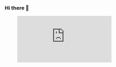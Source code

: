 ### Hi there 👋

<figure><embed src="https://wakatime.com/share/@b6fc08ce-fd70-4fca-a3fa-097f2a11bb5f/4c124ce7-be9c-4b24-8218-c6aeb4d7745c.svg"></embed></figure>
<!--
**IgorSonehara/igorsonehara** is a ✨ _special_ ✨ repository because its `README.md` (this file) appears on your GitHub profile.

Here are some ideas to get you started:

- 🔭 I’m currently working on ...
- 🌱 I’m currently learning ...
- 👯 I’m looking to collaborate on ...
- 🤔 I’m looking for help with ...
- 💬 Ask me about ...
- 📫 How to reach me: ...
- 😄 Pronouns: ...
- ⚡ Fun fact: ...
-->
